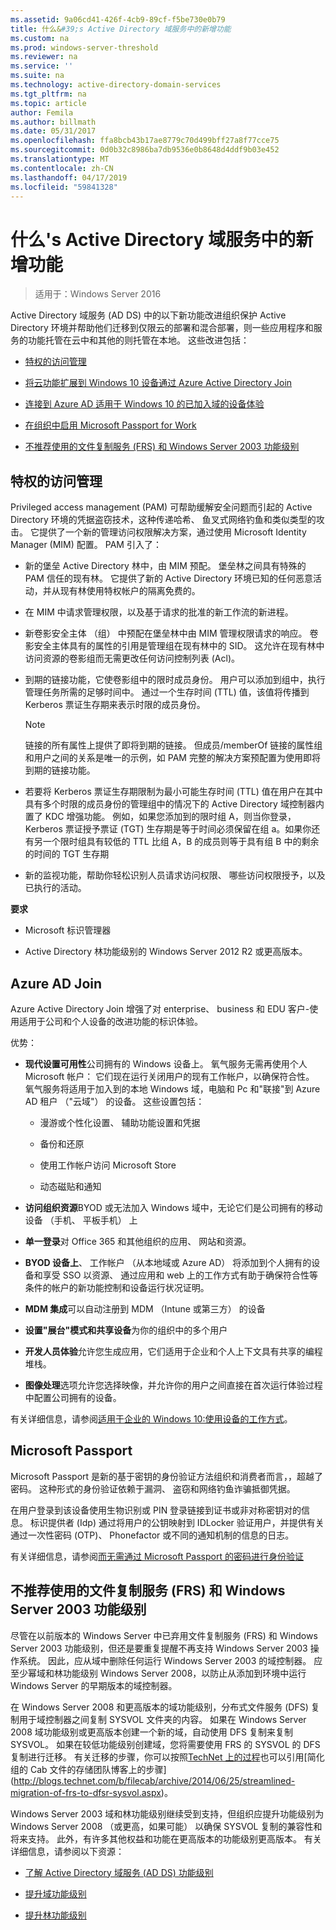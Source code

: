 ```yaml
---
ms.assetid: 9a06cd41-426f-4cb9-89cf-f5be730e0b79
title: 什么&#39;s Active Directory 域服务中的新增功能
ms.custom: na
ms.prod: windows-server-threshold
ms.reviewer: na
ms.service: ''
ms.suite: na
ms.technology: active-directory-domain-services
ms.tgt_pltfrm: na
ms.topic: article
author: Femila
ms.author: billmath
ms.date: 05/31/2017
ms.openlocfilehash: ffa8bcb43b17ae8779c70d499bff27a8f77cce75
ms.sourcegitcommit: 0d0b32c8986ba7db9536e0b8648d4ddf9b03e452
ms.translationtype: MT
ms.contentlocale: zh-CN
ms.lasthandoff: 04/17/2019
ms.locfileid: "59841328"
---
```

# <a name="what39s-new-in-active-directory-domain-services"></a>什么&#39;s Active Directory 域服务中的新增功能 

>适用于：Windows Server 2016

Active Directory 域服务 (AD DS) 中的以下新功能改进组织保护 Active Directory 环境并帮助他们迁移到仅限云的部署和混合部署，则一些应用程序和服务的功能托管在云中和其他的则托管在本地。 这些改进包括：  
  
-   [特权的访问管理](https://technet.microsoft.com/library/mt150258.aspx   
)  
  
- [将云功能扩展到 Windows 10 设备通过 Azure Active Directory Join](https://azure.microsoft.com/documentation/articles/active-directory-azureadjoin-overview/)   
  
- [连接到 Azure AD 适用于 Windows 10 的已加入域的设备体验](https://azure.microsoft.com/documentation/articles/active-directory-azureadjoin-devices-group-policy/)   
  
- [在组织中启用 Microsoft Passport for Work](https://azure.microsoft.com/documentation/articles/active-directory-azureadjoin-passport-deployment/)    
  
-  [不推荐使用的文件复制服务 (FRS) 和 Windows Server 2003 功能级别](ad-ds/active-directory-functional-levels.md)  
  
  
## <a name="BKMK_PAM"></a>特权的访问管理  
Privileged access management (PAM) 可帮助缓解安全问题而引起的 Active Directory 环境的凭据盗窃技术，这种传递哈希、 鱼叉式网络钓鱼和类似类型的攻击。 它提供了一个新的管理访问权限解决方案，通过使用 Microsoft Identity Manager (MIM) 配置。 PAM 引入了：  
  
-   新的堡垒 Active Directory 林中，由 MIM 预配。 堡垒林之间具有特殊的 PAM 信任的现有林。 它提供了新的 Active Directory 环境已知的任何恶意活动，并从现有林使用特权帐户的隔离免费的。  
  
-   在 MIM 中请求管理权限，以及基于请求的批准的新工作流的新进程。  
  
-   新卷影安全主体 （组） 中预配在堡垒林中由 MIM 管理权限请求的响应。 卷影安全主体具有的属性的引用是管理组在现有林中的 SID。 这允许在现有林中访问资源的卷影组而无需更改任何访问控制列表 (Acl)。  
  
-   到期的链接功能，它使卷影组中的限时成员身份。 用户可以添加到组中，执行管理任务所需的足够时间中。 通过一个生存时间 (TTL) 值，该值将传播到 Kerberos 票证生存期来表示时限的成员身份。  
  
    > [!NOTE]  
    > 链接的所有属性上提供了即将到期的链接。 但成员/memberOf 链接的属性组和用户之间的关系是唯一的示例，如 PAM 完整的解决方案预配置为使用即将到期的链接功能。  
  
-   若要将 Kerberos 票证生存期限制为最小可能生存时间 (TTL) 值在用户在其中具有多个时限的成员身份的管理组中的情况下的 Active Directory 域控制器内置了 KDC 增强功能。 例如，如果您添加到的限时组 A，则当你登录，Kerberos 票证授予票证 (TGT) 生存期是等于时间必须保留在组 a。如果你还有另一个限时组具有较低的 TTL 比组 A，B 的成员则等于具有组 B 中的剩余的时间的 TGT 生存期  
  
-   新的监视功能，帮助你轻松识别人员请求访问权限、 哪些访问权限授予，以及已执行的活动。  
  
**要求**  
  
-   Microsoft 标识管理器  
  
-   Active Directory 林功能级别的 Windows Server 2012 R2 或更高版本。  
  
## <a name="BKMK_AzureADJoin"></a>Azure AD Join  
Azure Active Directory Join 增强了对 enterprise、 business 和 EDU 客户-使用适用于公司和个人设备的改进功能的标识体验。  
  
优势：  
  
-   **现代设置可用性**公司拥有的 Windows 设备上。 氧气服务无需再使用个人 Microsoft 帐户： 它们现在运行关闭用户的现有工作帐户，以确保符合性。 氧气服务将适用于加入到的本地 Windows 域，电脑和 Pc 和"联接"到 Azure AD 租户 （"云域"） 的设备。 这些设置包括：  
  
    -   漫游或个性化设置、 辅助功能设置和凭据  
  
    -   备份和还原  
  
    -   使用工作帐户访问 Microsoft Store  
  
    -   动态磁贴和通知  
  
-   **访问组织资源**BYOD 或无法加入 Windows 域中，无论它们是公司拥有的移动设备 （手机、 平板手机） 上  
  
-   **单一登录**对 Office 365 和其他组织的应用、 网站和资源。  
  
-   **BYOD 设备上**、 工作帐户 （从本地域或 Azure AD） 将添加到个人拥有的设备和享受 SSO 以资源、 通过应用和 web 上的工作方式有助于确保符合性等条件的帐户的新功能控制和设备运行状况证明。  
  
-   **MDM 集成**可以自动注册到 MDM （Intune 或第三方） 的设备  
  
-   **设置"展台"模式和共享设备**为你的组织中的多个用户  
  
-   **开发人员体验**允许您生成应用，它们适用于企业和个人上下文具有共享的编程堆栈。  
  
-   **图像处理**选项允许您选择映像，并允许你的用户之间直接在首次运行体验过程中配置公司拥有的设备。  
  
有关详细信息，请参阅[适用于企业的 Windows 10:使用设备的工作方式](https://azure.microsoft.com/documentation/articles/active-directory-azureadjoin-windows10-devices-overview/?rnd=1)。  
  
## <a name="BKMK_IDLocker"></a>Microsoft Passport  
Microsoft Passport 是新的基于密钥的身份验证方法组织和消费者而言，，超越了密码。 这种形式的身份验证依赖于漏洞、 盗窃和网络钓鱼诈骗抵御凭据。  
  
在用户登录到该设备使用生物识别或 PIN 登录链接到证书或非对称密钥对的信息。 标识提供者 (Idp) 通过将用户的公钥映射到 IDLocker 验证用户，并提供有关通过一次性密码 (OTP)、 Phonefactor 或不同的通知机制的信息的日志。  
  
有关详细信息，请参阅[而无需通过 Microsoft Passport 的密码进行身份验证](https://azure.microsoft.com/documentation/articles/active-directory-azureadjoin-passport/)  
  
## <a name="BKMK_FRSDeprecation"></a>不推荐使用的文件复制服务 (FRS) 和 Windows Server 2003 功能级别  
尽管在以前版本的 Windows Server 中已弃用文件复制服务 (FRS) 和 Windows Server 2003 功能级别，但还是要重复提醒不再支持 Windows Server 2003 操作系统。 因此，应从域中删除任何运行 Windows Server 2003 的域控制器。 应至少幂域和林功能级别 Windows Server 2008，以防止从添加到环境中运行 Windows Server 的早期版本的域控制器。  
  
在 Windows Server 2008 和更高版本的域功能级别，分布式文件服务 (DFS) 复制用于域控制器之间复制 SYSVOL 文件夹的内容。 如果在 Windows Server 2008 域功能级别或更高版本创建一个新的域，自动使用 DFS 复制来复制 SYSVOL。 如果在较低功能级别创建域，您将需要使用 FRS 的 SYSVOL 的 DFS 复制进行迁移。 有关迁移的步骤，你可以按照[TechNet 上的过程](https://technet.microsoft.com/library/dd640019(v=WS.10).aspx)也可以引用[简化组的 Cab 文件的存储团队博客上的步骤](http://blogs.technet.com/b/filecab/archive/2014/06/25/streamlined-migration-of-frs-to-dfsr-sysvol.aspx)。  
  
Windows Server 2003 域和林功能级别继续受到支持，但组织应提升功能级别为 Windows Server 2008 （或更高，如果可能） 以确保 SYSVOL 复制的兼容性和将来支持。 此外，有许多其他权益和功能在更高版本的功能级别更高版本。 有关详细信息，请参阅以下资源：  
  
-   [了解 Active Directory 域服务 (AD DS) 功能级别](ad-ds/active-directory-functional-levels.md)  
  
-   [提升域功能级别](https://technet.microsoft.com/library/cc753104.aspx)  
  
-   [提升林功能级别](https://technet.microsoft.com/library/cc730985.aspx)  
  
